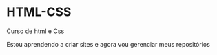 # HTML-CSS
 Curso de html e Css

Estou aprendendo a criar sites e agora vou gerenciar meus repositórios